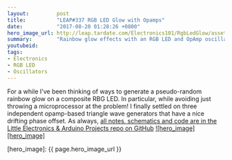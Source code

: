 ```yaml
---
layout:         post
title:          "LEAP#337 RGB LED Glow with Opamps"
date:           "2017-08-20 01:28:26 +0800"
hero_image_url: http://leap.tardate.com/Electronics101/RgbLedGlow/assets/RgbLedGlow_build.jpg
summary:        "Rainbow glow effects with an RGB LED and OpAmp oscillators"
youtubeid:
tags:
- Electronics
- RGB LED
- Oscillators
---
```


For a while I've been thinking of ways to generate a pseudo-random rainbow glow on a composite RBG LED.
In particular, while avoiding just throwing a microprocessor at the problem!
I finally settled on three independent opamp-based triangle wave generators that have a nice drifting phase offset.
As always, [all notes, schematics and code are in the Little Electronics & Arduino Projects repo on GitHub][project]
[![hero_image][hero_image]][project]

[leap]: http://leap.tardate.com
[project]: https://github.com/tardate/LittleArduinoProjects/tree/master/Electronics101/RgbLedGlow
[hero_image]: {{ page.hero_image_url }}

